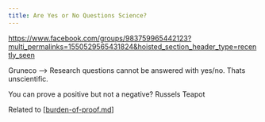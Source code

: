 ```yaml
---
title: Are Yes or No Questions Science?
---
```


https://www.facebook.com/groups/983759965442123?multi_permalinks=1550529565431824&hoisted_section_header_type=recently_seen

Gruneco --> Research questions cannot be answered with yes/no. Thats unscientific.

You can prove a positive but not a negative? Russels Teapot

Related to [[burden-of-proof.md]]





[//begin]: # "Autogenerated link references for markdown compatibility"
[burden-of-proof.md]: .././bubbles/stub "burden-of-proof.md"
[//end]: # "Autogenerated link references"

